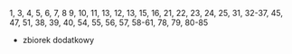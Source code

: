1, 3, 4, 5, 6, 7, 8
9, 10, 11, 13, 12, 13, 15, 16, 21, 22, 23, 24, 25, 31, 32-37, 45, 47, 51, 38, 39, 40, 54, 55, 56, 57, 58-61, 78, 79, 80-85
+ zbiorek dodatkowy